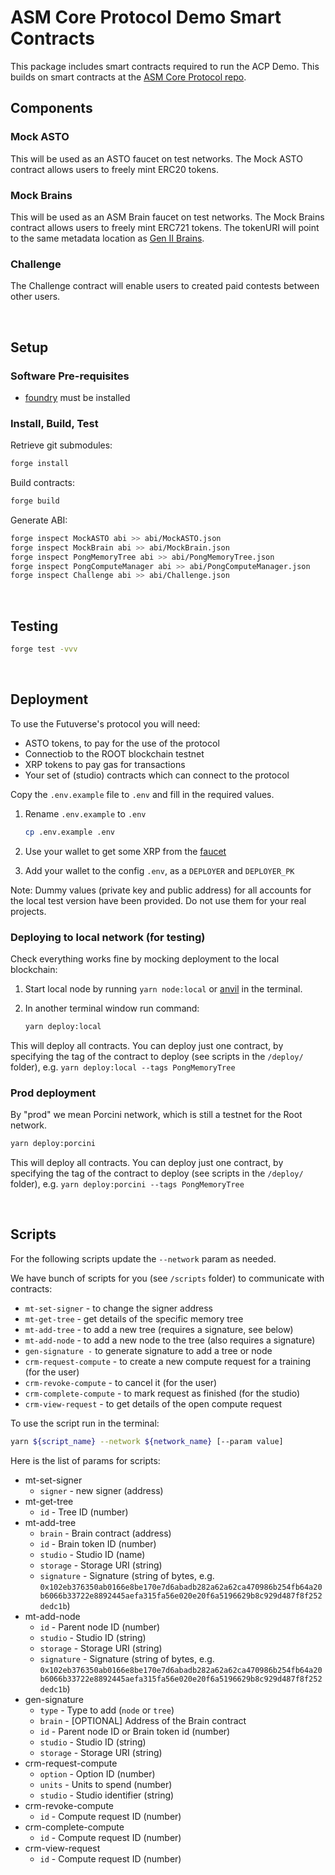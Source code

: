 # ASM Core Protocol Demo Smart Contracts

This package includes smart contracts required to run the ACP Demo.
This builds on smart contracts at the [ASM Core Protocol repo](https://github.com/altered-state-machine/protocol-core).

## Components

### Mock ASTO

This will be used as an ASTO faucet on test networks.
The Mock ASTO contract allows users to freely mint ERC20 tokens.

### Mock Brains

This will be used as an ASM Brain faucet on test networks.
The Mock Brains contract allows users to freely mint ERC721 tokens.
The tokenURI will point to the same metadata location as [Gen II Brains](https://etherscan.io/address/0x86599b800e23036d761f43d7516092447295659f).

### Challenge

The Challenge contract will enable users to created paid contests between other users.

<br/>

## Setup

### Software Pre-requisites

- [foundry](https://book.getfoundry.sh/getting-started/installation) must be installed

### Install, Build, Test

Retrieve git submodules:

```sh
forge install
```

Build contracts:

```sh
forge build
```

Generate ABI:

```sh
forge inspect MockASTO abi >> abi/MockASTO.json
forge inspect MockBrain abi >> abi/MockBrain.json
forge inspect PongMemoryTree abi >> abi/PongMemoryTree.json
forge inspect PongComputeManager abi >> abi/PongComputeManager.json
forge inspect Challenge abi >> abi/Challenge.json
```

<br/>

## Testing

```sh
forge test -vvv
```

<br/>

## Deployment

To use the Futuverse's protocol you will need:

- ASTO tokens, to pay for the use of the protocol
- Connectiob to the ROOT blockchain testnet
- XRP tokens to pay gas for transactions
- Your set of (studio) contracts which can connect to the protocol

Copy the `.env.example` file to `.env` and fill in the required values.

1. Rename `.env.example` to `.env`

   ```sh
   cp .env.example .env
   ```

2. Use your wallet to get some XRP from the [faucet](https://faucet.rootnet.cloud/)
3. Add your wallet to the config `.env`, as a `DEPLOYER` and `DEPLOYER_PK`

Note: Dummy values (private key and public address) for all accounts for the local test version have been provided. Do not use them for your real projects.

### Deploying to local network (for testing)

Check everything works fine by mocking deployment to the local blockchain:

1. Start local node by running `yarn node:local` or [anvil](https://book.getfoundry.sh/tutorials/solidity-scripting#deploying-locally) in the terminal.
2. In another terminal window run command:

   ```sh
   yarn deploy:local
   ```

This will deploy all contracts.
You can deploy just one contract, by specifying the tag of the contract to deploy (see scripts in the `/deploy/` folder), e.g. `yarn deploy:local --tags PongMemoryTree`

### Prod deployment

By "prod" we mean Porcini network, which is still a testnet for the Root network.

```sh
yarn deploy:porcini
```

This will deploy all contracts.
You can deploy just one contract, by specifying the tag of the contract to deploy (see scripts in the `/deploy/` folder), e.g. `yarn deploy:porcini --tags PongMemoryTree`

<br/>

## Scripts

For the following scripts update the `--network` param as needed.

We have bunch of scripts for you (see `/scripts` folder) to communicate with contracts:

- `mt-set-signer` - to change the signer address
- `mt-get-tree` - get details of the specific memory tree
- `mt-add-tree` - to add a new tree (requires a signature, see below)
- `mt-add-node` - to add a new node to the tree (also requires a signature)
- `gen-signature -` to generate signature to add a tree or node
- `crm-request-compute` - to create a new compute request for a training (for the user)
- `crm-revoke-compute` - to cancel it (for the user)
- `crm-complete-compute` - to mark request as finished (for the studio)
- `crm-view-request` - to get details of the open compute request

To use the script run in the terminal:

```sh
yarn ${script_name} --network ${network_name} [--param value]
```

Here is the list of params for scripts:

- mt-set-signer
  - `signer` - new signer (address)
- mt-get-tree
  - `id` - Tree ID (number)
- mt-add-tree
  - `brain` - Brain contract (address)
  - `id` - Brain token ID (number)
  - `studio` - Studio ID (name)
  - `storage` - Storage URI (string)
  - `signature` - Signature (string of bytes, e.g. `0x102eb376350ab0166e8be170e7d6abadb282a62a62ca470986b254fb64a20b6066b33722e8892445aefa315fa56e020e20f6a5196629b8c929d487f8f252dedc1b`)
- mt-add-node
  - `id` - Parent node ID (number)
  - `studio` - Studio ID (string)
  - `storage` - Storage URI (string)
  - `signature` - Signature (string of bytes, e.g. `0x102eb376350ab0166e8be170e7d6abadb282a62a62ca470986b254fb64a20b6066b33722e8892445aefa315fa56e020e20f6a5196629b8c929d487f8f252dedc1b`)
- gen-signature
  - `type` - Type to add (`node` or `tree`)
  - `brain` - [OPTIONAL] Address of the Brain contract
  - `id` - Parent node ID or Brain token id (number)
  - `studio` - Studio ID (string)
  - `storage` - Storage URI (string)
- crm-request-compute
  - `option` - Option ID (number)
  - `units` - Units to spend (number)
  - `studio` - Studio identifier (string)
- crm-revoke-compute
  - `id` - Compute request ID (number)
- crm-complete-compute
  - `id` - Compute request ID (number)
- crm-view-request
  - `id` - Compute request ID (number)
